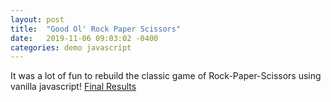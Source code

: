 ```yaml
---
layout: post
title:  "Good Ol' Rock Paper Scissors"
date:   2019-11-06 09:03:02 -0400
categories: demo javascript
---
```


It was a lot of fun to rebuild the classic game of Rock-Paper-Scissors using vanilla javascript!
[Final Results](https://glover.io/refcode-projects/demos/rock-paper-scissors/)
